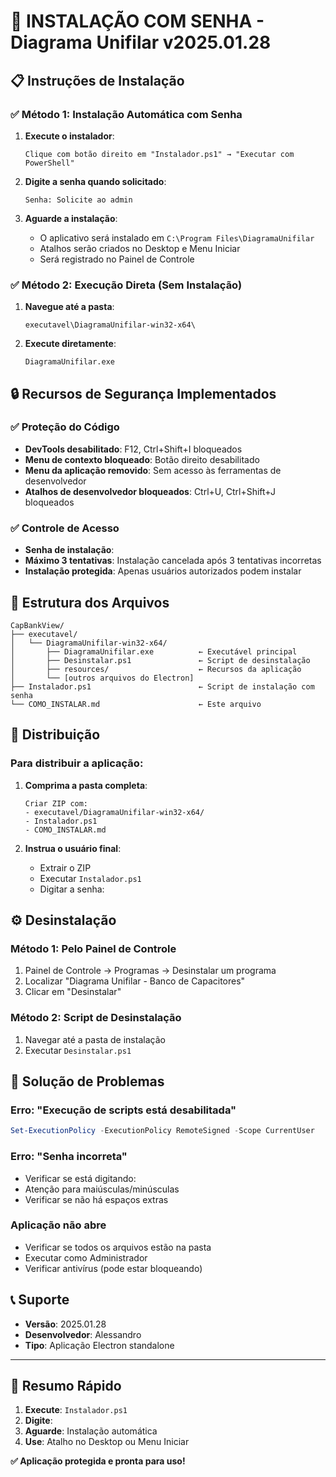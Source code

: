 # 🔐 INSTALAÇÃO COM SENHA - Diagrama Unifilar v2025.01.28

## 📋 Instruções de Instalação

### ✅ **Método 1: Instalação Automática com Senha**

1. **Execute o instalador**:
   ```
   Clique com botão direito em "Instalador.ps1" → "Executar com PowerShell"
   ```

2. **Digite a senha quando solicitado**:
   ```
   Senha: Solicite ao admin
   ```

3. **Aguarde a instalação**:
   - O aplicativo será instalado em `C:\Program Files\DiagramaUnifilar`
   - Atalhos serão criados no Desktop e Menu Iniciar
   - Será registrado no Painel de Controle

### ✅ **Método 2: Execução Direta (Sem Instalação)**

1. **Navegue até a pasta**:
   ```
   executavel\DiagramaUnifilar-win32-x64\
   ```

2. **Execute diretamente**:
   ```
   DiagramaUnifilar.exe
   ```

## 🔒 **Recursos de Segurança Implementados**

### ✅ **Proteção do Código**
- **DevTools desabilitado**: F12, Ctrl+Shift+I bloqueados
- **Menu de contexto bloqueado**: Botão direito desabilitado
- **Menu da aplicação removido**: Sem acesso às ferramentas de desenvolvedor
- **Atalhos de desenvolvedor bloqueados**: Ctrl+U, Ctrl+Shift+J bloqueados

### ✅ **Controle de Acesso**
- **Senha de instalação**: ` `
- **Máximo 3 tentativas**: Instalação cancelada após 3 tentativas incorretas
- **Instalação protegida**: Apenas usuários autorizados podem instalar

## 📁 **Estrutura dos Arquivos**

```
CapBankView/
├── executavel/
│   └── DiagramaUnifilar-win32-x64/
│       ├── DiagramaUnifilar.exe          ← Executável principal
│       ├── Desinstalar.ps1               ← Script de desinstalação
│       ├── resources/                    ← Recursos da aplicação
│       └── [outros arquivos do Electron]
├── Instalador.ps1                        ← Script de instalação com senha
└── COMO_INSTALAR.md                      ← Este arquivo
```

## 🚀 **Distribuição**

### **Para distribuir a aplicação:**

1. **Comprima a pasta completa**:
   ```
   Criar ZIP com:
   - executavel/DiagramaUnifilar-win32-x64/
   - Instalador.ps1
   - COMO_INSTALAR.md
   ```

2. **Instrua o usuário final**:
   - Extrair o ZIP
   - Executar `Instalador.ps1`
   - Digitar a senha: ` `

## ⚙️ **Desinstalação**

### **Método 1: Pelo Painel de Controle**
1. Painel de Controle → Programas → Desinstalar um programa
2. Localizar "Diagrama Unifilar - Banco de Capacitores"
3. Clicar em "Desinstalar"

### **Método 2: Script de Desinstalação**
1. Navegar até a pasta de instalação
2. Executar `Desinstalar.ps1`

## 🔧 **Solução de Problemas**

### **Erro: "Execução de scripts está desabilitada"**
```powershell
Set-ExecutionPolicy -ExecutionPolicy RemoteSigned -Scope CurrentUser
```

### **Erro: "Senha incorreta"**
- Verificar se está digitando: ` `
- Atenção para maiúsculas/minúsculas
- Verificar se não há espaços extras

### **Aplicação não abre**
- Verificar se todos os arquivos estão na pasta
- Executar como Administrador
- Verificar antivírus (pode estar bloqueando)

## 📞 **Suporte**

- **Versão**: 2025.01.28
- **Desenvolvedor**: Alessandro
- **Tipo**: Aplicação Electron standalone

---

## 🎯 **Resumo Rápido**

1. **Execute**: `Instalador.ps1`
2. **Digite**: ` `
3. **Aguarde**: Instalação automática
4. **Use**: Atalho no Desktop ou Menu Iniciar

**✅ Aplicação protegida e pronta para uso!**
